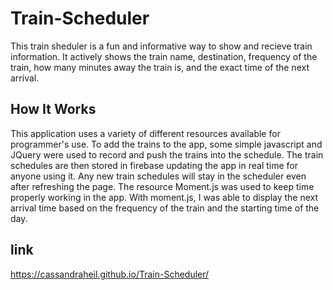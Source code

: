 # Train-Scheduler
This train sheduler is a fun and informative way to show and recieve train information. It actively shows the train name, destination, frequency of the train, how many minutes away the train is, and the exact time of the next arrival. 


## How It Works
This application uses a variety of different resources available for programmer's use. To add the trains to the app, some simple javascript and JQuery were used to record and push the trains into the schedule. The train schedules are then stored in firebase updating the app in real time for anyone using it. Any new train schedules will stay in the scheduler even after refreshing the page. The resource Moment.js was used to keep time properly working in the app. With moment.js, I was able to display the next arrival time based on the frequency of the train and the starting time of the day.

## link
https://cassandraheil.github.io/Train-Scheduler/
